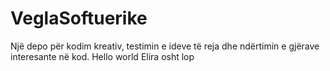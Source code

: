 # VeglaSoftuerike
Një depo për kodim kreativ, testimin e ideve të reja dhe ndërtimin e gjërave interesante në kod.
Hello world
Elira osht lop
